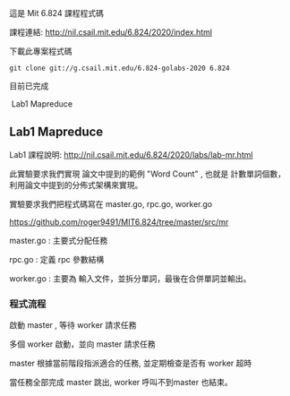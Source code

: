 這是 Mit 6.824 課程程式碼

課程連結: http://nil.csail.mit.edu/6.824/2020/index.html

下載此專案程式碼

``` 
git clone git://g.csail.mit.edu/6.824-golabs-2020 6.824
```



目前已完成

​	Lab1 Mapreduce



## Lab1 Mapreduce

Lab1 課程說明: http://nil.csail.mit.edu/6.824/2020/labs/lab-mr.html

此實驗要求我們實現 論文中提到的範例 "Word Count" , 也就是 計數單詞個數，利用論文中提到的分佈式架構來實現。

實驗要求我們把程式碼寫在 master.go, rpc.go, worker.go

https://github.com/roger9491/MIT6.824/tree/master/src/mr

master.go : 主要式分配任務

rpc.go : 定義 rpc 參數結構

worker.go : 主要為 輸入文件，並拆分單詞，最後在合併單詞並輸出。

### 程式流程

啟動 master , 等待 worker 請求任務

多個 worker 啟動，並向 master 請求任務

master 根據當前階段指派適合的任務, 並定期檢查是否有 worker 超時

當任務全部完成 master 跳出, worker 呼叫不到master 也結束。

